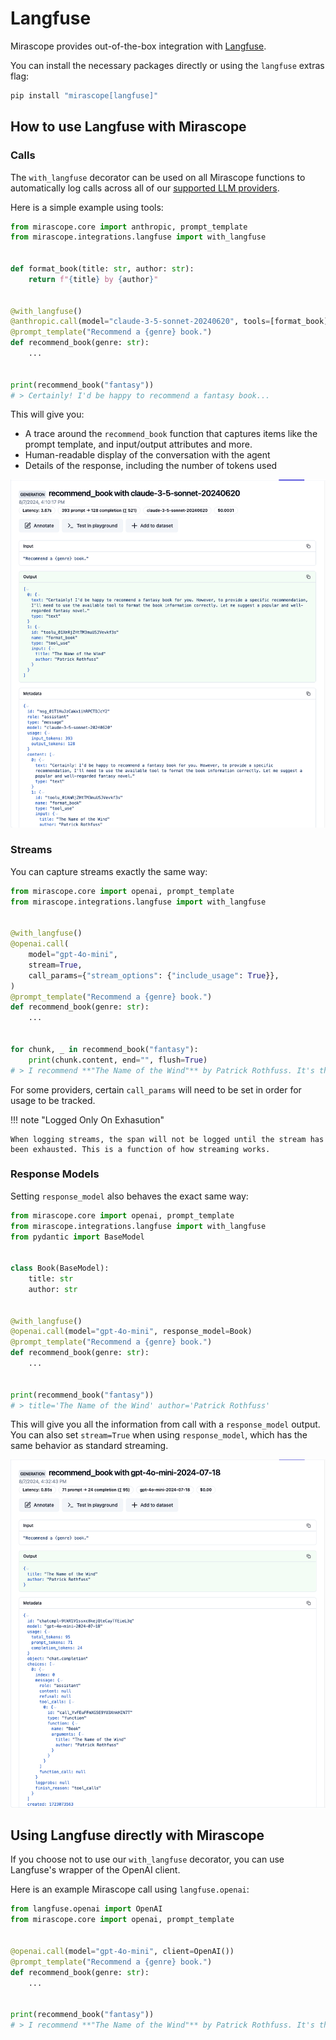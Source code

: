# Langfuse

Mirascope provides out-of-the-box integration with [Langfuse](https://langfuse.com/).

You can install the necessary packages directly or using the `langfuse` extras flag:

```python
pip install "mirascope[langfuse]"
```

## How to use Langfuse with Mirascope

### Calls

The `with_langfuse` decorator can be used on all Mirascope functions to automatically log calls across all of our [supported LLM providers](../learn/calls.md).

Here is a simple example using tools:

```python
from mirascope.core import anthropic, prompt_template
from mirascope.integrations.langfuse import with_langfuse


def format_book(title: str, author: str):
    return f"{title} by {author}"


@with_langfuse()
@anthropic.call(model="claude-3-5-sonnet-20240620", tools=[format_book])
@prompt_template("Recommend a {genre} book.")
def recommend_book(genre: str):
    ...


print(recommend_book("fantasy"))
# > Certainly! I'd be happy to recommend a fantasy book...
```

This will give you:

* A trace around the `recommend_book` function that captures items like the prompt template, and input/output attributes and more.
* Human-readable display of the conversation with the agent
* Details of the response, including the number of tokens used

![langfuse-call-tool](../assets/langfuse-call-tool.png)

### Streams

You can capture streams exactly the same way:

```python
from mirascope.core import openai, prompt_template
from mirascope.integrations.langfuse import with_langfuse


@with_langfuse()
@openai.call(
    model="gpt-4o-mini",
    stream=True,
    call_params={"stream_options": {"include_usage": True}},
)
@prompt_template("Recommend a {genre} book.")
def recommend_book(genre: str):
    ...


for chunk, _ in recommend_book("fantasy"):
    print(chunk.content, end="", flush=True)
# > I recommend **"The Name of the Wind"** by Patrick Rothfuss. It's the first book...
```

For some providers, certain `call_params` will need to be set in order for usage to be tracked.

!!! note "Logged Only On Exhasution"

    When logging streams, the span will not be logged until the stream has been exhausted. This is a function of how streaming works.

### Response Models

Setting `response_model` also behaves the exact same way:

```python
from mirascope.core import openai, prompt_template
from mirascope.integrations.langfuse import with_langfuse
from pydantic import BaseModel


class Book(BaseModel):
    title: str
    author: str


@with_langfuse()
@openai.call(model="gpt-4o-mini", response_model=Book)
@prompt_template("Recommend a {genre} book.")
def recommend_book(genre: str):
    ...


print(recommend_book("fantasy"))
# > title='The Name of the Wind' author='Patrick Rothfuss'
```

This will give you all the information from call with a `response_model` output. You can also set `stream=True` when using `response_model`, which has the same behavior as standard streaming.

![langfuse-response-model](../assets/langfuse-response-model.png)

## Using Langfuse directly with Mirascope

If you choose not to use our `with_langfuse` decorator, you can use Langfuse's wrapper of the OpenAI client.

Here is an example Mirascope call using `langfuse.openai`:

```python
from langfuse.openai import OpenAI
from mirascope.core import openai, prompt_template


@openai.call(model="gpt-4o-mini", client=OpenAI())
@prompt_template("Recommend a {genre} book.")
def recommend_book(genre: str):
    ...


print(recommend_book("fantasy"))
# > I recommend **"The Name of the Wind"** by Patrick Rothfuss. It's the first book...
```
